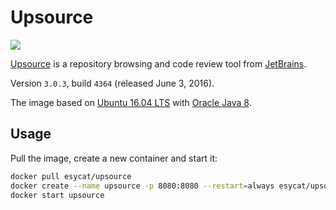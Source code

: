 # Upsource
[![](https://badge.imagelayers.io/esycat/upsource:latest.svg)](https://imagelayers.io/?images=esycat/upsource:latest 'Get your own badge on imagelayers.io')

[Upsource](https://jetbrains.com/upsource/) is a repository browsing and code review tool from [JetBrains](https://jetbrains.com/).

Version `3.0.3`, build `4364` (released June 3, 2016).

The image based on [Ubuntu 16.04 LTS](https://registry.hub.docker.com/u/esycat/java/) with [Oracle Java 8](https://registry.hub.docker.com/u/esycat/java/).

## Usage

Pull the image, create a new container and start it:

```bash
docker pull esycat/upsource
docker create --name upsource -p 8080:8080 --restart=always esycat/upsource
docker start upsource
```
